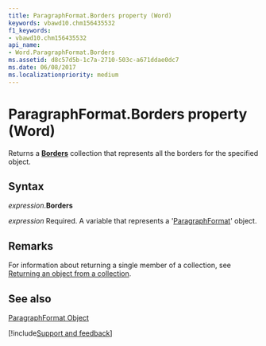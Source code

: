 ```yaml
---
title: ParagraphFormat.Borders property (Word)
keywords: vbawd10.chm156435532
f1_keywords:
- vbawd10.chm156435532
api_name:
- Word.ParagraphFormat.Borders
ms.assetid: d8c57d5b-1c7a-2710-503c-a671ddae0dc7
ms.date: 06/08/2017
ms.localizationpriority: medium
---
```



# ParagraphFormat.Borders property (Word)

Returns a **[Borders](Word.borders.md)** collection that represents all the borders for the specified object.


## Syntax

_expression_.**Borders**

_expression_ Required. A variable that represents a '[ParagraphFormat](Word.ParagraphFormat.md)' object.


## Remarks

For information about returning a single member of a collection, see [Returning an object from a collection](../word/Concepts/Miscellaneous/returning-an-object-from-a-collection-word.md).




## See also


[ParagraphFormat Object](Word.ParagraphFormat.md)

[!include[Support and feedback](~/includes/feedback-boilerplate.md)]